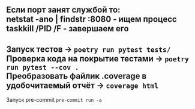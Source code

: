Если порт занят службой то:  
netstat -ano | findstr :8080 - ищем процесс  
taskkill /PID <PID> /F - завершаем его
---
Запуск тестов -> `poetry run pytest tests/`  
Проверка кода на покрытие тестами -> `poetry run pytest --cov .`  
Преобразовать файлик .coverage в удобочитаемый отчёт -> `coverage html`
---  
Запуск pre-commit
`pre-commit run -a`
    




